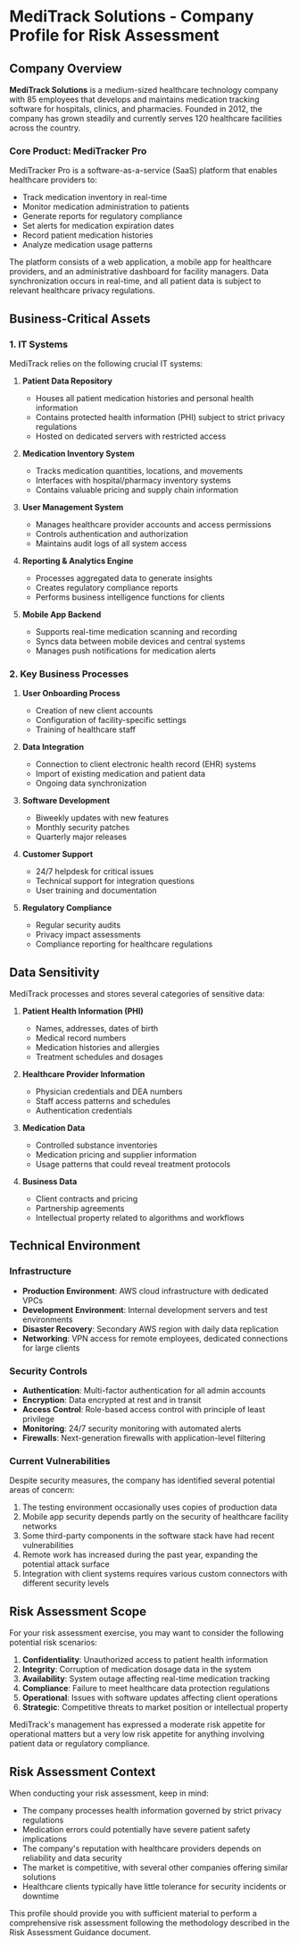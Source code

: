 # MediTrack Solutions - Company Profile for Risk Assessment

## Company Overview

**MediTrack Solutions** is a medium-sized healthcare technology company with 85 employees that develops and maintains medication tracking software for hospitals, clinics, and pharmacies. Founded in 2012, the company has grown steadily and currently serves 120 healthcare facilities across the country.

### Core Product: MediTracker Pro

MediTracker Pro is a software-as-a-service (SaaS) platform that enables healthcare providers to:

- Track medication inventory in real-time
- Monitor medication administration to patients
- Generate reports for regulatory compliance
- Set alerts for medication expiration dates
- Record patient medication histories
- Analyze medication usage patterns

The platform consists of a web application, a mobile app for healthcare providers, and an administrative dashboard for facility managers. Data synchronization occurs in real-time, and all patient data is subject to relevant healthcare privacy regulations.

## Business-Critical Assets

### 1. IT Systems

MediTrack relies on the following crucial IT systems:

1. **Patient Data Repository**
   - Houses all patient medication histories and personal health information
   - Contains protected health information (PHI) subject to strict privacy regulations
   - Hosted on dedicated servers with restricted access

2. **Medication Inventory System**
   - Tracks medication quantities, locations, and movements
   - Interfaces with hospital/pharmacy inventory systems
   - Contains valuable pricing and supply chain information

3. **User Management System**
   - Manages healthcare provider accounts and access permissions
   - Controls authentication and authorization
   - Maintains audit logs of all system access

4. **Reporting & Analytics Engine**
   - Processes aggregated data to generate insights
   - Creates regulatory compliance reports
   - Performs business intelligence functions for clients

5. **Mobile App Backend**
   - Supports real-time medication scanning and recording
   - Syncs data between mobile devices and central systems
   - Manages push notifications for medication alerts

### 2. Key Business Processes

1. **User Onboarding Process**
   - Creation of new client accounts
   - Configuration of facility-specific settings
   - Training of healthcare staff

2. **Data Integration**
   - Connection to client electronic health record (EHR) systems
   - Import of existing medication and patient data
   - Ongoing data synchronization

3. **Software Development**
   - Biweekly updates with new features
   - Monthly security patches
   - Quarterly major releases

4. **Customer Support**
   - 24/7 helpdesk for critical issues
   - Technical support for integration questions
   - User training and documentation

5. **Regulatory Compliance**
   - Regular security audits
   - Privacy impact assessments
   - Compliance reporting for healthcare regulations

## Data Sensitivity

MediTrack processes and stores several categories of sensitive data:

1. **Patient Health Information (PHI)**
   - Names, addresses, dates of birth
   - Medical record numbers
   - Medication histories and allergies
   - Treatment schedules and dosages

2. **Healthcare Provider Information**
   - Physician credentials and DEA numbers
   - Staff access patterns and schedules
   - Authentication credentials

3. **Medication Data**
   - Controlled substance inventories
   - Medication pricing and supplier information
   - Usage patterns that could reveal treatment protocols

4. **Business Data**
   - Client contracts and pricing
   - Partnership agreements
   - Intellectual property related to algorithms and workflows

## Technical Environment

### Infrastructure

- **Production Environment**: AWS cloud infrastructure with dedicated VPCs
- **Development Environment**: Internal development servers and test environments
- **Disaster Recovery**: Secondary AWS region with daily data replication
- **Networking**: VPN access for remote employees, dedicated connections for large clients

### Security Controls

- **Authentication**: Multi-factor authentication for all admin accounts
- **Encryption**: Data encrypted at rest and in transit
- **Access Control**: Role-based access control with principle of least privilege
- **Monitoring**: 24/7 security monitoring with automated alerts
- **Firewalls**: Next-generation firewalls with application-level filtering

### Current Vulnerabilities

Despite security measures, the company has identified several potential areas of concern:

1. The testing environment occasionally uses copies of production data
2. Mobile app security depends partly on the security of healthcare facility networks
3. Some third-party components in the software stack have had recent vulnerabilities
4. Remote work has increased during the past year, expanding the potential attack surface
5. Integration with client systems requires various custom connectors with different security levels

## Risk Assessment Scope

For your risk assessment exercise, you may want to consider the following potential risk scenarios:

1. **Confidentiality**: Unauthorized access to patient health information
2. **Integrity**: Corruption of medication dosage data in the system
3. **Availability**: System outage affecting real-time medication tracking
4. **Compliance**: Failure to meet healthcare data protection regulations
5. **Operational**: Issues with software updates affecting client operations
6. **Strategic**: Competitive threats to market position or intellectual property

MediTrack's management has expressed a moderate risk appetite for operational matters but a very low risk appetite for anything involving patient data or regulatory compliance.

## Risk Assessment Context

When conducting your risk assessment, keep in mind:

- The company processes health information governed by strict privacy regulations
- Medication errors could potentially have severe patient safety implications
- The company's reputation with healthcare providers depends on reliability and data security
- The market is competitive, with several other companies offering similar solutions
- Healthcare clients typically have little tolerance for security incidents or downtime

This profile should provide you with sufficient material to perform a comprehensive risk assessment following the methodology described in the Risk Assessment Guidance document. 